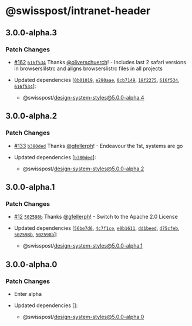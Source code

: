 # @swisspost/intranet-header

## 3.0.0-alpha.3

### Patch Changes

- [#162](https://github.com/swisspost/design-system/pull/162) [`616f534`](https://github.com/swisspost/design-system/commit/616f534e184e7f48bf1c93fa3311e16e57d4998c) Thanks [@oliverschuerch](https://github.com/oliverschuerch)! - Includes last 2 safari versions in browserslilstrc and aligns browserslistrc files in all projects

- Updated dependencies [[`0b01019`](https://github.com/swisspost/design-system/commit/0b010194b3c64bed8b0f3fdf7015a9f53f19732b), [`e280aae`](https://github.com/swisspost/design-system/commit/e280aaeb4e350e7ea827c13e5108d847ae2608c6), [`0cb7149`](https://github.com/swisspost/design-system/commit/0cb7149cf2512293620d6fd01a9348e30803a361), [`18f2275`](https://github.com/swisspost/design-system/commit/18f2275de1201a070d41a6aff696de7972febca0), [`616f534`](https://github.com/swisspost/design-system/commit/616f534e184e7f48bf1c93fa3311e16e57d4998c), [`616f534`](https://github.com/swisspost/design-system/commit/616f534e184e7f48bf1c93fa3311e16e57d4998c)]:
  - @swisspost/design-system-styles@5.0.0-alpha.4

## 3.0.0-alpha.2

### Patch Changes

- [#133](https://github.com/swisspost/design-system/pull/133) [`b380ded`](https://github.com/swisspost/design-system/commit/b380dedefc6a88626b2ee0706efefe438b519d3b) Thanks [@gfellerph](https://github.com/gfellerph)! - Endeavour the 1st, systems are go

- Updated dependencies [[`b380ded`](https://github.com/swisspost/design-system/commit/b380dedefc6a88626b2ee0706efefe438b519d3b)]:
  - @swisspost/design-system-styles@5.0.0-alpha.2

## 3.0.0-alpha.1

### Patch Changes

- [#12](https://github.com/swisspost/design-system/pull/12) [`502598b`](https://github.com/swisspost/design-system/commit/502598b70994c30f98165c831e8a8bc04f2e5ea1) Thanks [@gfellerph](https://github.com/gfellerph)! - Switch to the Apache 2.0 License

- Updated dependencies [[`56be7d6`](https://github.com/swisspost/design-system/commit/56be7d64a6a5a2810d830f6fb4307584a0cebff1), [`4c7f1ce`](https://github.com/swisspost/design-system/commit/4c7f1ceaab68f72f97f1c0bc8e3eb83dadbe848d), [`e0b1611`](https://github.com/swisspost/design-system/commit/e0b1611ec260a173cebeb985d2b992534a62de1f), [`dd1beed`](https://github.com/swisspost/design-system/commit/dd1beed80186a3fac80cd072f8c3d7c67eaa2bd2), [`d75cfeb`](https://github.com/swisspost/design-system/commit/d75cfeb5f1d8add639216a7a842f60f6c277be70), [`502598b`](https://github.com/swisspost/design-system/commit/502598b70994c30f98165c831e8a8bc04f2e5ea1), [`502598b`](https://github.com/swisspost/design-system/commit/502598b70994c30f98165c831e8a8bc04f2e5ea1)]:
  - @swisspost/design-system-styles@5.0.0-alpha.1

## 3.0.0-alpha.0

### Patch Changes

- Enter alpha

- Updated dependencies []:
  - @swisspost/design-system-styles@5.0.0-alpha.0
